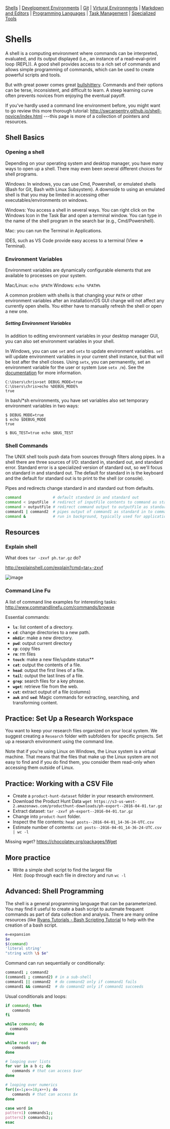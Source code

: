 [Shells](Shells.md#shells) | [Development Environments](PackageManagers.md#development-environments) |  [Git](Git.md#git) | [Virtural Environments](Environments.md#environments) | [Markdown and Editors](MarkdownEditors.md#markdown) | [Programming Languages](Programming.md#programming) | [Task Management](OnlineTools.md#online-tools) | [Specialized Tools](SpecializedTools.md#specialized-tools) 

# Shells

A shell is a computing environment where commands can be interpreted, evaluated, and its output displayed (i.e., an instance of a read–eval–print loop (REPL)). A good shell provides access to a rich set of commands and allows simple programming of commands, which can be used to create powerful scripts and tools.

But with great power comes great [bullshittery](http://www.pgbovine.net/command-line-bullshittery.htm). Commands and their options can be terse, inconsistent, and difficult to learn. A steep learning curve often prevents novices from enjoying the eventual payoff.

If you've hardly used a command line environment before, you might want to go review this more thorough tutorial:
http://swcarpentry.github.io/shell-novice/index.html ---this page is more of a collection of pointers and resources.

## Shell Basics

### Opening a shell

Depending on your operating system and desktop manager, you have many ways to open up a shell. There may even been several different choices for shell programs.

Windows: In windows, you can use Cmd, Powershell, or emulated shells (Bash for Git, Bash with Linux Subsystem). A downside to using an emulated shell is that you may be limited in accessing other executables/environments on windows.

Windows: You access a shell in several ways. You can right click on the Windows Icon in the Task Bar and open a terminal window. You can type in the name of the shell program in the search bar (e.g., Cmd/Powershell).

Mac: you can run the Terminal in Applications.

IDES, such as VS Code provide easy access to a terminal (View => Terminal).

### Environment Variables

Environment variables are dynamically configurable elements that are available to processes on your system.

Mac/Linux: `echo $PATH`
Windows: `echo %PATH%`

A common problem with shells is that changing your `PATH` or other environment variables after an installation/OS GUI change will not affect any currently open shells. You either have to manually refresh the shell or open a new one. 

##### Setting Environment Variables

In addition to editing environment variables in your desktop manager GUI, you can also set environment variables in your shell.

In Windows, you can use `set` and `setx` to update environment variables. `set` will update environment variables in your current shell instance, but that will be lost after the shell closes. Using `setx`, you can permanently, set an environment variable for the user or system (use `setx /m`). See the [documentation](https://docs.microsoft.com/en-us/windows-server/administration/windows-commands/setx) for more information.

```
C:\Users\chris>set DEBUG_MODE=true
C:\Users\chris>echo %DEBUG_MODE%
true
```

In bash/*sh environments, you have set variables also set temporary environment variables in two ways:

```
$ DEBUG_MODE=true
$ echo $DEBUG_MODE
true
```

```
$ BUG_TEST=true echo $BUG_TEST

```

### 


### Shell Commands

The UNIX shell tools push data from sources through filters along pipes. In a shell there are three sources of I/O: standard in, standard out, and standard error. Standard error is a specialized version of standard out, so we'll focus on standard in and standard out.  The default for standard in is the keyboard and the default for standard out is to print to the shell (or console).

Pipes and redirects change standard in and standard out from defaults.

```bash
command              # default standard in and standard out
command < inputFile  # redirect of inputFile contents to command as standard in
command > outputFile # redirect command output to outputFile as standard out
command1 | command2  # pipes output of command1 as standard in to command2
command &            # run in background, typically used for applications
```

## Resources

### Explain shell

What does `tar -zxvf ph.tar.gz` do?

http://explainshell.com/explain?cmd=tar+-zxvf

![image](https://cloud.githubusercontent.com/assets/742934/15635713/8fc9cf7e-25b4-11e6-957e-0bb03756b9fb.png)

### Command Line Fu

A list of command line examples for interesting tasks:  
http://www.commandlinefu.com/commands/browse

Essential commands:

* **`ls`**: list content of a directory.
* **`cd`**: change directories to a new path.
* **`mkdir`**: make a new directory.
* **`pwd`**: output current directory
* **`cp`**: copy files
* **`rm`**: rm files
* **`touch`**: make a new file/update status**
* **`cat`**: output the contents of a file.
* **`head`**: output the first lines of a file.
* **`tail`**: output the last lines of a file.
* **`grep`**: search files for a key phrase.
* **`wget`**: retrieve file from the web.
* **`cut`**: extract output of a file (columns)
* **`awk`** and **`sed`**: Magic commands for extracting, searching, and transforming content.

## Practice: Set Up a Research Workspace

You want to keep your research files organized on your local system.  We suggest creating a `Research` folder with subfolders for specific projects.  Set up a research environment using the command line.

Note that if you're using Linux on Windows, the Linux system is a virtual machine.  That means that the files that make up the Linux system are not easy to find and if you do find them, you consider them read-only when accessing them outside of Linux.

## Practice: Working with a CSV File

* Create a `product-hunt-dataset` folder in your research environment.
* Download the Product Hunt Data `wget https://s3-us-west-2.amazonaws.com/producthunt-downloads/ph-export--2016-04-01.tar.gz`
* Extract dataset: `tar -zxvf ph-export--2016-04-01.tar.gz`
* Change into `product-hunt` folder.
* Inspect the file contents: `head posts--2016-04-01_14-36-24-UTC.csv`
* Estimate number of contents: `cat posts--2016-04-01_14-36-24-UTC.csv | wc -l`

Missing wget? https://chocolatey.org/packages/Wget

## More practice

* Write a simple shell script to find the largest file  
Hint: (loop through each file in directory and run `wc -l`

## Advanced: Shell Programming

The shell is a general programming language that can be parameterized.  You may find it useful to create a bash script to automate frequent commands as part of data collection and analysis.  There are many online resources (like [Ryans Tutorials - Bash Scripting Tutorial](https://ryanstutorials.net/bash-scripting-tutorial/) to help with the creation of a bash script.

```bash
e=expansion
$e
$(command)
'literal string'
"string with \$ $e"
```

Command can run sequentially or conditionally:

```bash
command1 ; command2
(command1 ; command2) # in a sub-shell
command1 || command2  # do command2 only if command1 fails
command1 && command2  # do command2 only if command1 succeeds
```

Usual conditionals and loops:

```bash
if command; then
   commands
fi

while command; do
  commands
done

while read var; do
   commands
done

# looping over lists
for var in a b c; do
   commands # that can access $var
done

# looping over numerics
for((x=1;x<=10;x++); do
   commands # that can access $x
done

case word in
pattern1) commands1;;
pattern2) commands2;;
esac
```


